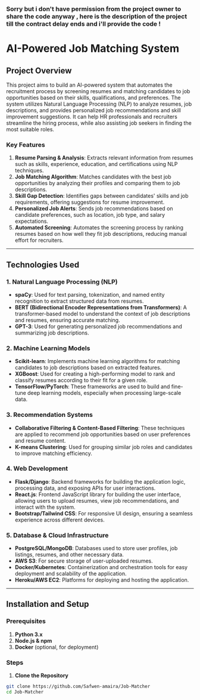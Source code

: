 ### Sorry but i don't have permission from the project owner to share the code  anyway , here is the description of the project till the contract delay ends and i'll provide the code ! 
# AI-Powered Job Matching System

## Project Overview

This project aims to build an AI-powered system that automates the recruitment process by screening resumes and matching candidates to job opportunities based on their skills, qualifications, and preferences. The system utilizes Natural Language Processing (NLP) to analyze resumes, job descriptions, and provides personalized job recommendations and skill improvement suggestions. It can help HR professionals and recruiters streamline the hiring process, while also assisting job seekers in finding the most suitable roles.

### Key Features

1. **Resume Parsing & Analysis**: Extracts relevant information from resumes such as skills, experience, education, and certifications using NLP techniques.
2. **Job Matching Algorithm**: Matches candidates with the best job opportunities by analyzing their profiles and comparing them to job descriptions.
3. **Skill Gap Detection**: Identifies gaps between candidates' skills and job requirements, offering suggestions for resume improvement.
4. **Personalized Job Alerts**: Sends job recommendations based on candidate preferences, such as location, job type, and salary expectations.
5. **Automated Screening**: Automates the screening process by ranking resumes based on how well they fit job descriptions, reducing manual effort for recruiters.

---

## Technologies Used

### 1. **Natural Language Processing (NLP)**

- **spaCy**: Used for text parsing, tokenization, and named entity recognition to extract structured data from resumes.
- **BERT (Bidirectional Encoder Representations from Transformers)**: A transformer-based model to understand the context of job descriptions and resumes, ensuring accurate matching.
- **GPT-3**: Used for generating personalized job recommendations and summarizing job descriptions.
  
### 2. **Machine Learning Models**

- **Scikit-learn**: Implements machine learning algorithms for matching candidates to job descriptions based on extracted features.
- **XGBoost**: Used for creating a high-performing model to rank and classify resumes according to their fit for a given role.
- **TensorFlow/PyTorch**: These frameworks are used to build and fine-tune deep learning models, especially when processing large-scale data.

### 3. **Recommendation Systems**

- **Collaborative Filtering & Content-Based Filtering**: These techniques are applied to recommend job opportunities based on user preferences and resume content.
- **K-means Clustering**: Used for grouping similar job roles and candidates to improve matching efficiency.

### 4. **Web Development**

- **Flask/Django**: Backend frameworks for building the application logic, processing data, and exposing APIs for user interactions.
- **React.js**: Frontend JavaScript library for building the user interface, allowing users to upload resumes, view job recommendations, and interact with the system.
- **Bootstrap/Tailwind CSS**: For responsive UI design, ensuring a seamless experience across different devices.

### 5. **Database & Cloud Infrastructure**

- **PostgreSQL/MongoDB**: Databases used to store user profiles, job listings, resumes, and other necessary data.
- **AWS S3**: For secure storage of user-uploaded resumes.
- **Docker/Kubernetes**: Containerization and orchestration tools for easy deployment and scalability of the application.
- **Heroku/AWS EC2**: Platforms for deploying and hosting the application.

---

## Installation and Setup

### Prerequisites

1. **Python 3.x**
2. **Node.js & npm**
3. **Docker** (optional, for deployment)

### Steps

1. **Clone the Repository**

```bash
git clone https://github.com/Safwen-amaira/Job-Matcher 
cd Job-Matcher 
